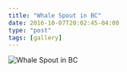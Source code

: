 ```yaml
---
title: "Whale Spout in BC"
date: 2016-10-07T20:02:45-04:00
type: "post"
tags: [gallery]
---
```



![Whale Spout in BC](/images/gallery/whale-spout-in-bc.jpg)